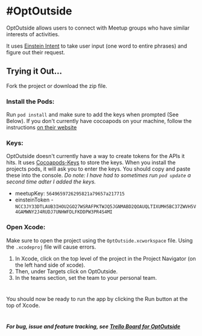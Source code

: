 # #OptOutside #

OptOutside allows users to connect with Meetup groups who have similar interests of activities.

It uses [Einstein Intent](https://www.salesforce.com/products/einstein/overview/) to take user input (one word to entire phrases) and figure out their request. 

## Trying it Out...
Fork the project or download the zip file. 

### Install the Pods:
Run `pod install` and make sure to add the keys when prompted (See Below). If you don't currently have cocoapods on your machine, follow the instructions [on their website](https://cocoapods.org)

### Keys:
OptOutside doesn't currently have a way to create tokens for the APIs it hits. It uses [Cocoapods-Keys](https://github.com/orta/cocoapods-keys) to store the keys. When you install the projects pods, it will ask you to enter the keys. You should copy and paste these into the console. _Do note: I have had to sometimes run `pod update` a second time adter I added the keys._
 - meetupKey: `5649659726295821a79657a217715`
 - einsteinToken - `NCC3JY33DTLAUB3IHOU2GO27WSRAFPKTWJQ5JGNMABD2QOAUQLTIXUMH5BC37ZWVH5V4GAMWNY2J4RUDJ7UNHWFDLFKDDPW3PR4S4MI`

 ### Open Xcode:
Make sure to open the project using the `OptOutside.xcworkspace` file. Using the `.xcodeproj` file will cause errors. 

1. In Xcode, click on the top level of the project in the Project Navigator (on the left hand side of xcode). 
2. Then, under Targets click on OptOutside. 
3. In the teams section, set the team to your personal team. 

#
You should now be ready to run the app by clicking the Run button at the top of Xcode.
#

##### _For bug, issue and feature tracking, see [Trello Board for OptOutside](https://trello.com/b/70QnQif1/optoutside)_